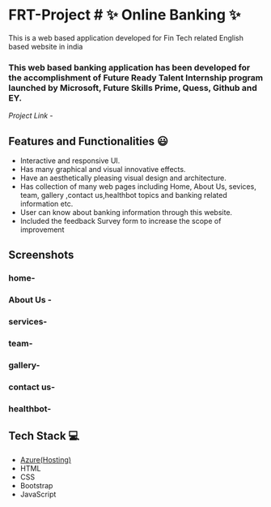 # FRT-Project # ✨ Online Banking  ✨

This is a web based application developed for Fin Tech related English based website in india

### This web based banking application has been developed for the accomplishment of Future Ready Talent Internship program launched by Microsoft, Future Skills Prime, Quess, Github and EY.


*Project Link* - 


## Features and Functionalities 😃

- Interactive and responsive UI.
- Has many graphical and visual innovative effects.
- Have an aesthetically pleasing visual design and architecture.
- Has collection of many web pages including Home, About Us, sevices, team, gallery ,contact us,healthbot topics and banking related information etc.
- User can know about banking information through this website.
- Included the feedback Survey form to increase the scope of improvement 

## Screenshots


### home-


   

### About Us -






### services-




### team-




### gallery-




### contact us-



### healthbot-




## Tech Stack 💻

- [Azure(Hosting)](https://azure.microsoft.com/en-in/features/azure-portal/)
- HTML
- CSS
- Bootstrap
- JavaScript
